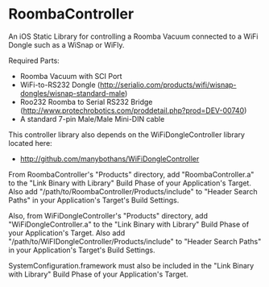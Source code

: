 RoombaController
====================

An iOS Static Library for controlling a Roomba Vacuum connected to a WiFi Dongle such as a WiSnap or WiFly.

Required Parts:
 - Roomba Vacuum with SCI Port
 - WiFi-to-RS232 Dongle (http://serialio.com/products/wifi/wisnap-dongles/wisnap-standard-male)
 - Roo232 Roomba to Serial RS232 Bridge (http://www.protechrobotics.com/proddetail.php?prod=DEV-00740)
 - A standard 7-pin Male/Male Mini-DIN cable

This controller library also depends on the WiFiDongleController library located here:
 - http://github.com/manybothans/WiFiDongleController

From RoombaController's "Products" directory, add "RoombaController.a" to the "Link Binary with Library" Build Phase of your Application's Target. Also add "/path/to/RoombaController/Products/include" to "Header Search Paths" in your Application's Target's Build Settings.

Also, from WiFiDongleController's "Products" directory, add "WiFiDongleController.a" to the "Link Binary with Library" Build Phase of your Application's Target. Also add "/path/to/WiFIDongleController/Products/include" to "Header Search Paths" in your Application's Target's Build Settings.

SystemConfiguration.framework must also be included in the "Link Binary with Library" Build Phase of your Application's Target.
